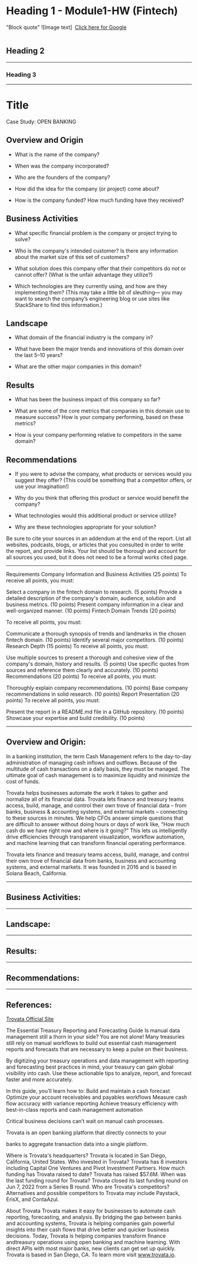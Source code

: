 # Heading 1 - Module1-HW (Fintech)
"Block quote"
![Image text] <image>
[Click here for Google](https://www.google.com)
```python

```

## Heading 2
---

### Heading 3
---

# Title
Case Study: OPEN BANKING

## Overview and Origin

* What is the name of the company?

* When was the company incorporated?

* Who are the founders of the company?

* How did the idea for the company (or project) come about?

* How is the company funded? How much funding have they received?


## Business Activities

* What specific financial problem is the company or project trying to solve?

* Who is the company's intended customer?  Is there any information about the market size of this set of customers?

* What solution does this company offer that their competitors do not or cannot offer? (What is the unfair advantage they utilize?)

* Which technologies are they currently using, and how are they implementing them? (This may take a little bit of sleuthing–– you may want to search the company’s engineering blog or use sites like StackShare to find this information.)


## Landscape

* What domain of the financial industry is the company in?

* What have been the major trends and innovations of this domain over the last 5–10 years?

* What are the other major companies in this domain?


## Results

* What has been the business impact of this company so far?

* What are some of the core metrics that companies in this domain use to measure success? How is your company performing, based on these metrics?

* How is your company performing relative to competitors in the same domain?


## Recommendations

* If you were to advise the company, what products or services would you suggest they offer? (This could be something that a competitor offers, or use your imagination!)

* Why do you think that offering this product or service would benefit the company?

* What technologies would this additional product or service utilize?

* Why are these technologies appropriate for your solution?


Be sure to cite your sources in an addendum at the end of the report. List all websites, podcasts, blogs, or articles that you consulted in order to write the report, and provide links. Your list should be thorough and account for all sources you used, but it does not need to be a formal works cited page.

-----------------------------------------------------------------------------------------------------------------

Requirements
Company Information and Business Activities (25 points)
To receive all points, you must:

Select a company in the fintech domain to research. (5 points)
Provide a detailed description of the company's domain, audience, solution and business metrics. (10 points)
Present company information in a clear and well-organized manner. (10 points)
Fintech Domain Trends (20 points)

To receive all points, you must:

Communicate a thorough synopsis of trends and landmarks in the chosen fintech domain. (10 points)
Identify several major competitors. (10 points)
Research Depth (15 points)
To receive all points, you must:

Use multiple sources to present a thorough and cohesive view of the company's domain, history and results. (5 points)
Use specific quotes from sources and reference them clearly and accurately. (10 points)
Recommendations (20 points)
To receive all points, you must:

Thoroughly explain company recommendations. (10 points)
Base company recommendations in solid research. (10 points)
Report Presentation (20 points)
To receive all points, you must:

Present the report in a README.md file in a GitHub repository. (10 points)
Showcase your expertise and build credibility. (10 points)

---
## Overview and Origin:
In a banking institution, the term Cash Management refers to the day-to-day administration of managing cash inflows and outflows. Because of the multitude of cash transactions on a daily basis, they must be managed. The ultimate goal of cash management is to maximize liquidity and minimize the cost of funds.

Trovata helps businesses automate the work it takes to gather and normalize all of its financial data. Trovata lets finance and treasury teams access, build, manage, and control their own trove of financial data – from banks, business & accounting systems, and external markets – connecting to these sources in minutes. We help CFOs answer simple questions that are difficult to answer without doing hours or days of work like, “How much cash do we have right now and where is it going?” This lets us intelligently drive efficiencies through transparent visualization, workflow automation, and machine learning that can transform financial operating performance.

Trovata lets finance and treasury teams access, build, manage, and control their own trove of financial data from banks, business and accounting systems, and external markets. It was founded in 2016 and is based in Solana Beach, California.

---
## Business Activities:

---
## Landscape:

---
## Results:

---
## Recommendations:

---
## References:
[Trovata Official Site](https://trovata.io/)

The Essential Treasury Reporting and Forecasting Guide
Is manual data management still a thorn in your side? You are not alone! Many treasuries still rely on manual workflows to build out essential cash management reports and forecasts that are necessary to keep a pulse on their business.

By digitizing your treasury operations and data management with reporting and forecasting best practices in mind, your treasury can gain global visibility into cash. Use these actionable tips to analyze, report, and forecast faster and more accurately.

In this guide, you’ll learn how to:
Build and maintain a cash forecast
Optimize your account receivables and payables workflows
Measure cash flow accuracy with variance reporting
Achieve treasury efficiency with best-in-class reports and cash management automation

Critical business decisions can’t wait on manual cash processes. 

 

Trovata is an open banking platform that directly connects to your

banks to aggregate transaction data into a single platform.

Where is Trovata's headquarters? Trovata is located in San Diego, California, United States.
Who invested in Trovata? Trovata has 8 investors including Capital One Ventures and Pivot Investment Partners.
How much funding has Trovata raised to date? Trovata has raised $57.6M.
When was the last funding round for Trovata? Trovata closed its last funding round on Jun 7, 2022 from a Series B round.
Who are Trovata's competitors? Alternatives and possible competitors to Trovata may include Paystack, ErisX, and ContaAzul.


About Trovata Trovata makes it easy for businesses to automate cash reporting, forecasting, and analysis. By bridging the gap between banks and accounting systems, Trovata is helping companies gain powerful insights into their cash flows that drive better and quicker business decisions. Today, Trovata is helping companies transform finance andtreasury operations using open banking and machine learning. With direct APIs with most major banks, new clients can get set up quickly. Trovata is based in San Diego, CA. To learn more visit www.trovata.io.




